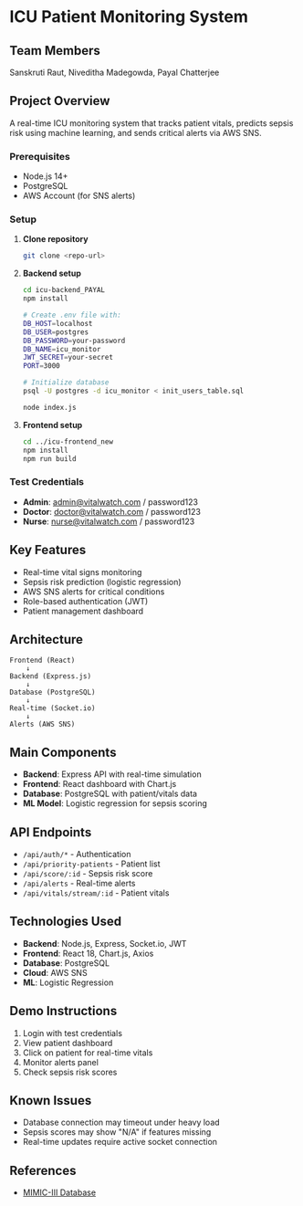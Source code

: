 # ICU Patient Monitoring System

## Team Members
Sanskruti Raut, Niveditha Madegowda, Payal Chatterjee

## Project Overview
A real-time ICU monitoring system that tracks patient vitals, predicts sepsis risk using machine learning, and sends critical alerts via AWS SNS.


### Prerequisites
- Node.js 14+
- PostgreSQL
- AWS Account (for SNS alerts)

### Setup
1. **Clone repository**
   ```bash
   git clone <repo-url>
   ```

2. **Backend setup**
   ```bash
   cd icu-backend_PAYAL
   npm install
   
   # Create .env file with:
   DB_HOST=localhost
   DB_USER=postgres
   DB_PASSWORD=your-password
   DB_NAME=icu_monitor
   JWT_SECRET=your-secret
   PORT=3000
   
   # Initialize database
   psql -U postgres -d icu_monitor < init_users_table.sql
   
   node index.js
   ```

3. **Frontend setup**
   ```bash
   cd ../icu-frontend_new
   npm install
   npm run build
   ```

### Test Credentials
- **Admin**: admin@vitalwatch.com / password123
- **Doctor**: doctor@vitalwatch.com / password123
- **Nurse**: nurse@vitalwatch.com / password123

## Key Features
- Real-time vital signs monitoring
- Sepsis risk prediction (logistic regression)
- AWS SNS alerts for critical conditions
- Role-based authentication (JWT)
- Patient management dashboard

## Architecture
```
Frontend (React)
    ↓
Backend (Express.js)
    ↓
Database (PostgreSQL)
    ↓
Real-time (Socket.io)
    ↓
Alerts (AWS SNS)
```

## Main Components
- **Backend**: Express API with real-time simulation
- **Frontend**: React dashboard with Chart.js
- **Database**: PostgreSQL with patient/vitals data
- **ML Model**: Logistic regression for sepsis scoring

## API Endpoints
- `/api/auth/*` - Authentication
- `/api/priority-patients` - Patient list
- `/api/score/:id` - Sepsis risk score
- `/api/alerts` - Real-time alerts
- `/api/vitals/stream/:id` - Patient vitals

## Technologies Used
- **Backend**: Node.js, Express, Socket.io, JWT
- **Frontend**: React 18, Chart.js, Axios
- **Database**: PostgreSQL
- **Cloud**: AWS SNS
- **ML**: Logistic Regression

## Demo Instructions
1. Login with test credentials
2. View patient dashboard
3. Click on patient for real-time vitals
4. Monitor alerts panel
5. Check sepsis risk scores

## Known Issues
- Database connection may timeout under heavy load
- Sepsis scores may show "N/A" if features missing
- Real-time updates require active socket connection


## References
- [MIMIC-III Database](https://mimic.physionet.org/)

